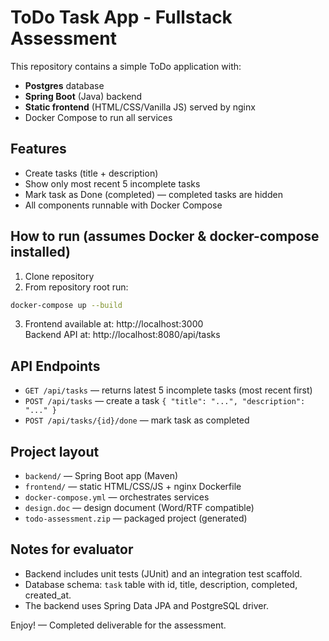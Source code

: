 # ToDo Task App - Fullstack Assessment

This repository contains a simple ToDo application with:
- **Postgres** database
- **Spring Boot** (Java) backend
- **Static frontend** (HTML/CSS/Vanilla JS) served by nginx
- Docker Compose to run all services

## Features
- Create tasks (title + description)
- Show only most recent 5 incomplete tasks
- Mark task as Done (completed) — completed tasks are hidden
- All components runnable with Docker Compose

## How to run (assumes Docker & docker-compose installed)
1. Clone repository
2. From repository root run:
```bash
docker-compose up --build
```
3. Frontend available at: http://localhost:3000  
   Backend API at: http://localhost:8080/api/tasks

## API Endpoints
- `GET /api/tasks` — returns latest 5 incomplete tasks (most recent first)
- `POST /api/tasks` — create a task `{ "title": "...", "description": "..." }`
- `POST /api/tasks/{id}/done` — mark task as completed

## Project layout
- `backend/` — Spring Boot app (Maven)
- `frontend/` — static HTML/CSS/JS + nginx Dockerfile
- `docker-compose.yml` — orchestrates services
- `design.doc` — design document (Word/RTF compatible)
- `todo-assessment.zip` — packaged project (generated)

## Notes for evaluator
- Backend includes unit tests (JUnit) and an integration test scaffold.
- Database schema: `task` table with id, title, description, completed, created_at.
- The backend uses Spring Data JPA and PostgreSQL driver.

Enjoy! — Completed deliverable for the assessment.
